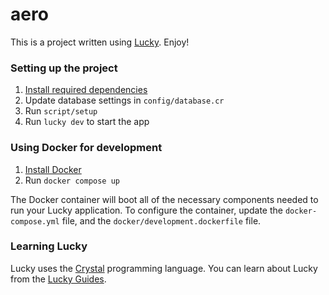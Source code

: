 # aero

This is a project written using [Lucky](https://luckyframework.org). Enjoy!

### Setting up the project

1. [Install required dependencies](https://luckyframework.org/guides/getting-started/installing#install-required-dependencies)
1. Update database settings in `config/database.cr`
1. Run `script/setup`
1. Run `lucky dev` to start the app

### Using Docker for development

1. [Install Docker](https://docs.docker.com/engine/install/)
1. Run `docker compose up`

The Docker container will boot all of the necessary components needed to run your Lucky application.
To configure the container, update the `docker-compose.yml` file, and the `docker/development.dockerfile` file.


### Learning Lucky

Lucky uses the [Crystal](https://crystal-lang.org) programming language. You can learn about Lucky from the [Lucky Guides](https://luckyframework.org/guides/getting-started/why-lucky).
